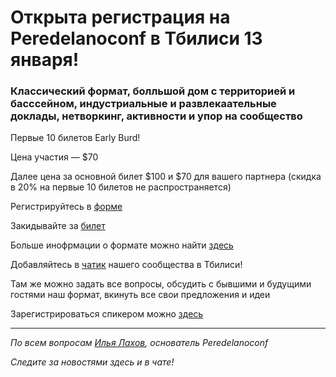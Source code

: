 # Открыта регистрация на **Peredelanoconf** в Тбилиси 13 января!

### Классический формат, болльшой дом с территорией и басссейном, индустриальные и развлекаательные доклады, нетворкинг, активности и упор на сообщество

Первые 10 билетов Early Burd!

Цена участия — $70

Далее цена за основной билет $100 и $70 для вашего партнера (скидка в 20% на первые 10 билетов не распространяется)

Регистрируйтесь в [форме](https://docs.google.com/forms/d/1FE8-f8XHkCQqHBKY7r5yqfMCLmeO8qb4-jYobuqI5tk)

Закидывайте за [билет](/./guides/how-to-pay.md)


Больше инофрмации о формате можно найти [здесь](/./confs/standard.md)

Добавляйтесь в [чатик](https://t.me/peredelanoconf_tbilisi) нашего сообщества в Тбилиси! 

Там же можно задать все вопросы, обсудить с бывшими и будущими гостями наш формат, вкинуть все свои предложения и идеи

Зарегистрироваться спикером можно [здесь](/./guides/tech-speech.md)

---

_По всем вопросам [Илья Лахов](https://t.me/ilakhov), основатель Peredelanoconf_

_Следите за новостями здесь и в чате!_

